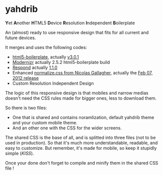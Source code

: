 yahdrib
=======

**Y**et  **A**nother  **H**TML5   **D**evice   **R**esolution  **I**ndependent  **B**oilerplate

An (almost) ready to use responsive design that fits for all current and future devices.

It merges and uses the following codes:

* [html5-boilerplate](https://github.com/h5bp/html5-boilerplate), actually [v3.0.1](https://github.com/h5bp/html5-boilerplate/zipball/v3.0.1)
* [Modernizr](http://www.modernizr.com) actually 2.5.2 html5-boilerplate build
* [Respond](https://github.com/scottjehl/Respond) actually [1.1.0](https://github.com/scottjehl/Respond/blob/c82ab674098de89ca5a144ea236a5697011b807c/respond.min.js)
* Enhanced [normalize.css from Nicolas Gallagher](https://github.com/necolas/normalize.css), actually the [Feb 07, 2012 release](https://github.com/necolas/normalize.css/commit/5e5496c026a0211ac2fdfd62cb59e25455dced55)
* Custom Resolution Independent Design

The logic of this responsive design is that mobiles and narrow medias doesn't need the CSS rules made for bigger ones, less to download them.

So there is two files:

* One that is shared and contains noramlization, default yahdrib theme and your custom mobile theme.
* And an other one with the CSS for the wider screens.

The shared CSS is the base of all, and is splitted into three files (not to be used in production).
So that it's much more understandable, readable, and easy to customize.
But remember, it's made for mobile, so keep it stupidly simple (*KISS*).

Once your done don't forget to compile and minify them in the shared CSS file !